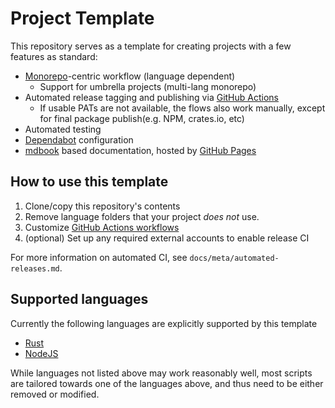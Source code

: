# Project Template

This repository serves as a template for creating projects with a few features as standard:

- [Monorepo][monorepo]-centric workflow (language dependent)
  - Support for umbrella projects (multi-lang monorepo)
- Automated release tagging and publishing via [GitHub Actions][gha]
  - If usable PATs are not available, the flows also work manually, except for final package publish(e.g. NPM, crates.io, etc)
- Automated testing
- [Dependabot][dependabot] configuration
- [mdbook][mdbook] based documentation, hosted by [GitHub Pages][gh-pages]

[gha]: https://docs.github.com/actions
[monorepo]: https://en.wikipedia.org/wiki/Monorepo
[dependabot]: https://docs.github.com/en/code-security/getting-started/dependabot-quickstart-guide
[mdbook]: https://github.com/rust-lang/mdBook
[gh-pages]: https://pages.github.com/

## How to use this template

1. Clone/copy this repository's contents
2. Remove language folders that your project *does not* use.
3. Customize [GitHub Actions workflows](./.github/workflows)
4. (optional) Set up any required external accounts to enable release CI

For more information on automated CI, see `docs/meta/automated-releases.md`.

## Supported languages

Currently the following languages are explicitly supported by this template

- [Rust][rust]
- [NodeJS][nodejs]

While languages not listed above may work reasonably well, most scripts are tailored towards one of the languages above,
and thus need to be either removed or modified.

[rust]: https://rust-lang.org
[nodejs]: https://nodejs.org
